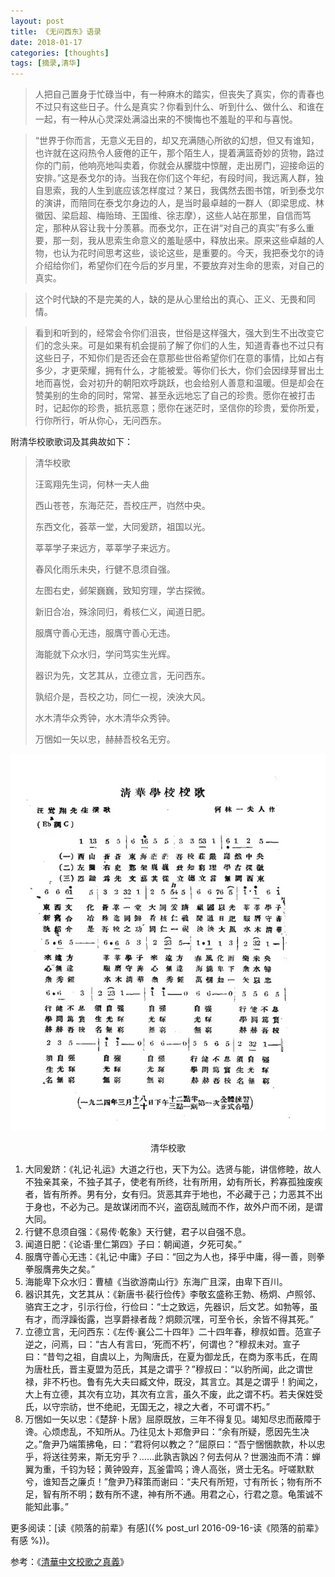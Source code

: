 ```yaml
---
layout: post
title: 《无问西东》语录
date: 2018-01-17
categories: [thoughts]
tags: [摘录,清华]
---
```


> 人把自己置身于忙碌当中，有一种麻木的踏实，但丧失了真实，你的青春也不过只有这些日子。什么是真实？你看到什么、听到什么、做什么、和谁在一起，有一种从心灵深处满溢出来的不懊悔也不羞耻的平和与喜悦。

> “世界于你而言，无意义无目的，却又充满随心所欲的幻想，但又有谁知，也许就在这闷热令人疲倦的正午，那个陌生人，提着满篮奇妙的货物，路过你的门前，他响亮地叫卖着，你就会从朦胧中惊醒，走出房门，迎接命运的安排。”这是泰戈尔的诗。当我在你们这个年纪，有段时间，我远离人群，独自思索，我的人生到底应该怎样度过？某日，我偶然去图书馆，听到泰戈尔的演讲，而陪同在泰戈尔身边的人，是当时最卓越的一群人（即梁思成、林徽因、梁启超、梅贻琦、王国维、徐志摩），这些人站在那里，自信而笃定，那种从容让我十分羡慕。而泰戈尔，正在讲“对自己的真实”有多么重要，那一刻，我从思索生命意义的羞耻感中，释放出来。原来这些卓越的人物，也认为花时间思考这些，谈论这些，是重要的。今天，我把泰戈尔的诗介绍给你们，希望你们在今后的岁月里，不要放弃对生命的思索，对自己的真实。

> 这个时代缺的不是完美的人，缺的是从心里给出的真心、正义、无畏和同情。

> 看到和听到的，经常会令你们沮丧，世俗是这样强大，强大到生不出改变它们的念头来。可是如果有机会提前了解了你们的人生，知道青春也不过只有这些日子，不知你们是否还会在意那些世俗希望你们在意的事情，比如占有多少，才更荣耀，拥有什么，才能被爱。等你们长大，你们会因绿芽冒出土地而喜悦，会对初升的朝阳欢呼跳跃，也会给别人善意和温暖。但是却会在赞美别的生命的同时，常常、甚至永远地忘了自己的珍贵。愿你在被打击时，记起你的珍贵，抵抗恶意；愿你在迷茫时，坚信你的珍贵，爱你所爱，行你所行，听从你心，无问西东。

附清华校歌歌词及其典故如下：

> 清华校歌
>
> 汪鸾翔先生词，何林一夫人曲
>
> 西山苍苍，东海茫茫，吾校庄严，岿然中央。
>
> 东西文化，荟萃一堂，大同爰跻，祖国以光。
>
> 莘莘学子来远方，莘莘学子来远方。
>
> 春风化雨乐未央，行健不息须自强。
>
> 左图右史，邺架巍巍，致知穷理，学古探微。
>
> 新旧合冶，殊涂同归，肴核仁义，闻道日肥。
>
> 服膺守善心无违，服膺守善心无违。
>
> 海能就下众水归，学问笃实生光辉。
>
> 器识为先，文艺其从，立德立言，无问西东。
>
> 孰绍介是，吾校之功，同仁一视，泱泱大风。
>
> 水木清华众秀钟，水木清华众秀钟。
>
> 万悃如一矢以忠，赫赫吾校名无穷。

<p align="center"><img src="/figures/清华校歌.jpg" alt="清华校歌" /></p>
<p align="center">清华校歌</p>

1. 大同爰跻：《礼记·礼运》大道之行也，天下为公。选贤与能，讲信修睦，故人不独亲其亲，不独子其子，使老有所终，壮有所用，幼有所长，矜寡孤独废疾者，皆有所养。男有分，女有归。货恶其弃于地也，不必藏于己；力恶其不出于身也，不必为己。是故谋闭而不兴，盗窃乱贼而不作，故外户而不闭，是谓大同。
2. 行健不息须自强：《易传·乾象》天行健，君子以自强不息。
3. 闻道日肥：《论语·里仁第四》子曰：朝闻道，夕死可矣。”
4. 服膺守善心无违：《礼记·中庸》子曰：“回之为人也，择乎中庸，得一善，则拳拳服膺弗失之矣。”
5. 海能卑下众水归：曹植《当欲游南山行》东海广且深，由卑下百川。
6. 器识其先，文艺其从：《新唐书·裴行俭传》李敬玄盛称王勃、杨炯、卢照邻、骆宾王之才，引示行俭，行俭曰：“士之致远，先器识，后文艺。如勃等，虽有才，而浮躁衒露，岂享爵禄者哉？炯颇沉嘿，可至令长，余皆不得其死。”
7. 立德立言，无问西东：《左传·襄公二十四年》二十四年春，穆叔如晋。范宣子逆之，问焉，曰：“古人有言曰，‘死而不朽’，何谓也？”穆叔未对。宣子曰：“昔匄之祖，自虞以上，为陶唐氏，在夏为御龙氏，在商为豕韦氏，在周为唐杜氏，晋主夏盟为范氏，其是之谓乎？”穆叔曰：“以豹所闻，此之谓世禄，非不朽也。鲁有先大夫曰臧文仲，既没，其言立。其是之谓乎！豹闻之，大上有立德，其次有立功，其次有立言，虽久不废，此之谓不朽。若夫保姓受氏，以守宗祊，世不绝祀，无国无之，禄之大者，不可谓不朽。”
8. 万悃如一矢以忠：《楚辞·卜居》屈原既放，三年不得复见。竭知尽忠而蔽障于谗。心烦虑乱，不知所从。乃往见太卜郑詹尹曰：“余有所疑，愿因先生决之。”詹尹乃端策拂龟，曰：“君将何以教之？”屈原曰：“吾宁悃悃款款，朴以忠乎，将送往劳来，斯无穷乎？……此孰吉孰凶？何去何从？世溷浊而不清：蝉翼为重，千钧为轻；黄钟毁弃，瓦釜雷鸣；谗人高张，贤士无名。吁嗟默默兮，谁知吾之廉贞！”詹尹乃释策而谢曰：“夫尺有所短，寸有所长；物有所不足，智有所不明；数有所不逮，神有所不通。用君之心，行君之意。龟策诚不能知此事。”

更多阅读：[读《陨落的前辈》有感]({% post_url 2016-09-16-读《陨落的前辈》有感 %})。

参考：《[清華中文校歌之真義](https://zh.m.wikisource.org/wiki/%E6%B8%85%E8%8F%AF%E4%B8%AD%E6%96%87%E6%A0%A1%E6%AD%8C%E4%B9%8B%E7%9C%9F%E7%BE%A9)》
